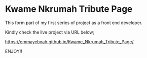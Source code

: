 # Kwame Nkrumah Tribute Page

This form part of my first series of project as a front end developer.

Kindly check the live project via URL below;

https://emmayeboah.github.io/Kwame_Nkrumah_Tribute_Page/

ENJOY!!
